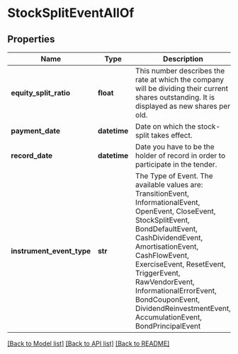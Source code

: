 # StockSplitEventAllOf


## Properties
Name | Type | Description | Notes
------------ | ------------- | ------------- | -------------
**equity_split_ratio** | **float** | This number describes the rate at which the company will be dividing their current shares outstanding. It is displayed as new shares per old. | 
**payment_date** | **datetime** | Date on which the stock-split takes effect. | 
**record_date** | **datetime** | Date you have to be the holder of record in order to participate in the tender. | 
**instrument_event_type** | **str** | The Type of Event. The available values are: TransitionEvent, InformationalEvent, OpenEvent, CloseEvent, StockSplitEvent, BondDefaultEvent, CashDividendEvent, AmortisationEvent, CashFlowEvent, ExerciseEvent, ResetEvent, TriggerEvent, RawVendorEvent, InformationalErrorEvent, BondCouponEvent, DividendReinvestmentEvent, AccumulationEvent, BondPrincipalEvent | 

[[Back to Model list]](../README.md#documentation-for-models) [[Back to API list]](../README.md#documentation-for-api-endpoints) [[Back to README]](../README.md)


